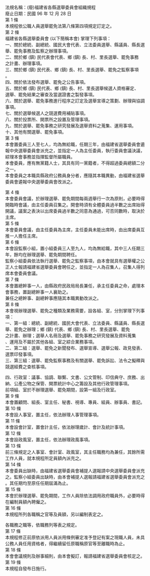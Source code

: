 法規名稱：(廢)福建省各縣選舉委員會組織規程  
廢止日期：民國 96 年 12 月 28 日  
第 1 條  
本規程依公職人員選舉罷免法第八條第四項規定訂定之。  
第 2 條  
福建省各縣選舉委員會 (以下簡稱本會) 掌理下列事項：  
一、關於總統、副總統、國民大會代表、立法委員選舉、縣議員、縣長選  
舉、罷免事務及監察之辦理事項。  
二、關於鄉 (鎮) 民代表會代表、鄉 (鎮) 長、村、里長選舉、罷免事務  
之計畫、辦理事項。  
三、關於鄉 (鎮) 民代表、鄉 (鎮) 長、村、里長選舉、罷免之監察事項  
。  
四、關於依法發布選舉、罷免之公告事項。  
五、關於鄉 (鎮) 民代表、鄉 (鎮) 長、村、里長選舉候選人資格審定、  
選舉、罷免結果之審查及當選證書之製發事項。  
六、關於選舉、罷免事務進行程序之訂定及選舉宣導之策劃、辦理與協調  
事項。  
七、關於選舉候選人之競選費用補貼事項。  
八、關於投票所、開票所之設置及管理事項。  
九、關於選舉、罷免事務之研究發展及選舉資料之蒐集、運用事項。  
十、其他有關選舉、罷免事項。  
第 3 條  
本會置委員三人至七人，均為無給職，任期三年，由福建省選舉委員會遴  
報中央選舉委員會派充之，並指定一人為主任委員，執行委員會議決議，  
綜理本會事務並指揮監督所屬職員。  
本會委員，應有無黨籍人士，其具有同一黨籍者，不得超過委員總額二分  
之一。  
本會委員之本職具縣政府公務員身分者，應隨其本職異動，由福建省選舉  
委員會遴報中央選舉委員會改派之。  


第 4 條  
本會委員會議，於辦理選舉、罷免期間每兩週舉行一次為原則，必要時得  
開臨時會議，由主任委員召集之。開會時須有全體委員過半數之出席始得  
開議，議案之表決以出席委員過半數之同意為通過，可否同數時，取決於  
主席。  
第 5 條  
本會委員會議，由主任委員為主席，主任委員未能出席時，由出席委員互  
推一人擔任主席。  
第 6 條  
本會設監察小組，置小組委員三人至九人，均為無給職，其中三人任期三  
年，餘均在辦理選舉、罷免期間聘任。  
監察小組委員依法執行選舉、罷免之監察事項，由本會就具有選舉權之公  
正人士報請福建省選舉委員會聘任之，並指定一人為召集人，召集人得列  
席本會委員會議。  
第 7 條  
本會置總幹事一人，由縣政府民政局局長兼任，承主任委員之命，處理本  
會事務，置副總幹事一人襄助之。  
兼任之總幹事、副總幹事應隨其本職異動改派之。  
第 8 條  
本會視辦理選舉、罷免之種類及業務需要，設各組、室，分別掌理下列事  
項：  
一、第一組：總統、副總統、國民大會代表、立法委員、縣議員、縣長選  
舉、罷免之辦理；鄉 (鎮) 代表、鄉 (鎮) 長、村、里長選舉、罷免  
之計畫、辦理；選舉人名冊及選舉、罷免事務之研究發展及資料蒐集  
、運用及不屬於其他各組、室之綜合業務事項。  
二、第二組：選舉、罷免之新聞發布、選舉宣導、選舉公報、政見發表、  
選票印發事項。  
三、第三組：選舉、罷免監察事務及有關選舉、罷免訴訟、法令之擬釋與  
競選經費之查核事項。  


四、行政室：議事、協調、聯繫、文書、公文管制、印信典守、庶務、出  
納、公產公物之保管、開票統計中心之籌設及其他行政管理事項。  
前項組、室於不辦理選舉、罷免期間，設第一組及行政室。  
第 9 條  
本會置顧問、組長、室主任、秘書、視導、專員、組員、辦事員、書記。  
第 10 條  
本會設人事室，置主任，依法辦理人事管理事項。  
第 11 條  
本會設會計室，置會計主任，依法辦理歲計、會計及統計事項。  
第 12 條  
本會設政風室，置主任，依法辦理政風事項。  
第 13 條  
前三條規定之人事室、會計室、政風室，其主任職務均為兼任，其餘所需  
工作人員，就本規程所定員額內派充之。  
第 14 條  
本會委員出缺時，由福建省選舉委員會補提人選報請中央選舉委員會派充  
之。監察小組委員出缺時，由本會補提人選報請福建省選舉委員會派充之  
。其任期均至原任任期屆滿為止。  
第 15 條  
本會於辦理選舉、罷免期間，工作人員除依法調用政府職員外，必要時得  
在編制員額內聘僱之。  
第 16 條  
本規程所列各職稱之官等及員額，另以編制表定之。  


各職務之職等，依職務列等表之規定。  
第 17 條  
本規程修正前原依派用人員派用條例審定准予登記有案之現職人員，未具  
公務人員任用資格者，得繼續留任原職稱原官等至離職時為止。  
第 18 條  
本會會議規則及辦事細則，由本會擬訂，報請福建省選舉委員會核定之。  
第 19 條  
本規程自發布日施行。  


